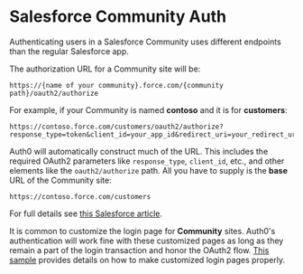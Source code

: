 # Salesforce Community Auth

Authenticating users in a Salesforce Community uses different endpoints than the regular Salesforce app.

The authorization URL for a Community site will be:

	https://{name of your community}.force.com/{community path}/oauth2/authorize

For example, if your Community is named __contoso__ and it is for __customers__:

	https://contoso.force.com/customers/oauth2/authorize?response_type=token&client_id=your_app_id&redirect_uri=your_redirect_uri

Auth0 will automatically construct much of the URL. This includes the required OAuth2 parameters like `response_type`, `client_id`, etc., and other elements like the `oauth2/authorize` path. All you have to supply is the __base__ URL of the Community site:

	https://contoso.force.com/customers

For full details see [this Salesforce article](http://www.salesforce.com/us/developer/docs/chatterapi/Content/quickstart_communities.htm).

It is common to customize the login page for __Community__ sites. Auth0's authentication will work fine with these customized pages as long as they remain a part of the login transaction and honor the OAuth2 flow. [This sample](https://github.com/salesforceidentity/basic-custom-login) provides details on how to make customized login pages properly.
